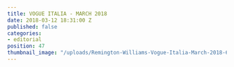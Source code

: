 ```yaml
---
title: VOGUE ITALIA - MARCH 2018
date: 2018-03-12 18:31:00 Z
published: false
categories:
- editorial
position: 47
thumbnail_image: "/uploads/Remington-Williams-Vogue-Italia-March-2018-620x769.jpg"
---
```


